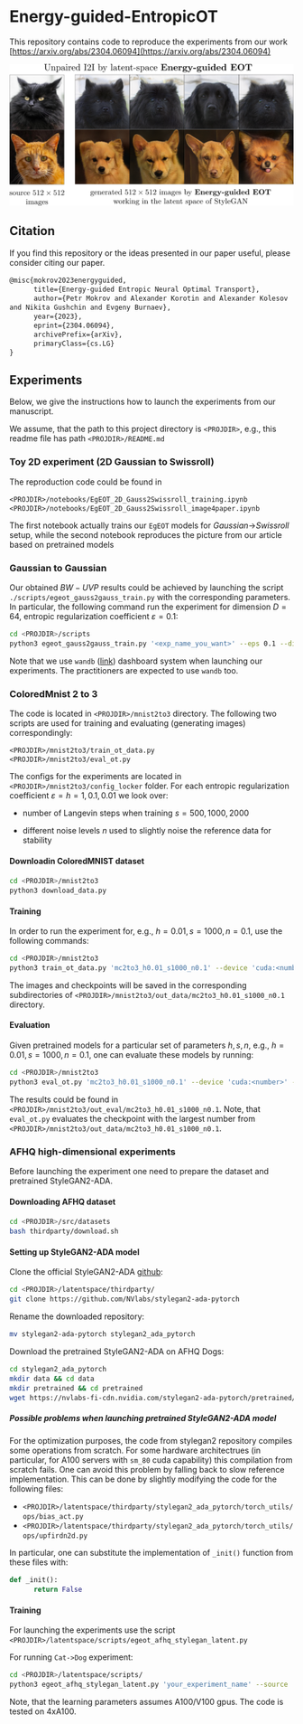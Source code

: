 # Energy-guided-EntropicOT

This repository contains code to reproduce the experiments from our work [https://arxiv.org/abs/2304.06094](https://arxiv.org/abs/2304.06094)

<p align="center"><img src="teaser/afhq_egeot.png" width="800" /></p>

## Citation

If you find this repository or the ideas presented in our paper useful, please consider citing our paper.

```
@misc{mokrov2023energyguided,
      title={Energy-guided Entropic Neural Optimal Transport}, 
      author={Petr Mokrov and Alexander Korotin and Alexander Kolesov and Nikita Gushchin and Evgeny Burnaev},
      year={2023},
      eprint={2304.06094},
      archivePrefix={arXiv},
      primaryClass={cs.LG}
}
```

## Experiments 

Below, we give the instructions how to launch the experiments from our manuscript.

We assume, that the path to this project directory is `<PROJDIR>`, e.g., this readme file has path `<PROJDIR>/README.md`

### Toy 2D experiment (2D Gaussian to Swissroll)

The reproduction code could be found in

```
<PROJDIR>/notebooks/EgEOT_2D_Gauss2Swissroll_training.ipynb
<PROJDIR>/notebooks/EgEOT_2D_Gauss2Swissroll_image4paper.ipynb
```

The first notebook actually trains our `EgEOT` models for *Gaussian*$\rightarrow$*Swissroll* setup, while the second notebook reproduces the picture from our article based on pretrained models

### Gaussian to Gaussian

Our obtained $BW-UVP$ results could be achieved by launching the script `./scripts/egeot_gauss2gauss_train.py` with the corresponding parameters. In particular, the following command run the experiment for dimension $D=64$, entropic regularization coefficient $\varepsilon = 0.1$:
```bash
cd <PROJDIR>/scripts
python3 egeot_gauss2gauss_train.py '<exp_name_you_want>' --eps 0.1 --dim 64 --use_wandb --device 'cuda:<number>'
```
Note that we use `wandb` ([link](https://wandb.ai/site)) dashboard system when launching our experiments. The practitioners are expected to use `wandb` too. 

### ColoredMnist 2 to 3

The code is located in `<PROJDIR>/mnist2to3` directory. The following two scripts are used for training and evaluating (generating images) correspondingly:
```
<PROJDIR>/mnist2to3/train_ot_data.py
<PROJDIR>/mnist2to3/eval_ot.py
```
The configs for the experiments are located in `<PROJDIR>/mnist2to3/config_locker` folder. For each entropic regularization coefficient $\varepsilon = h = 1, 0.1, 0.01$ we look over:

* number of Langevin steps when training $s = 500, 1000, 2000$

* different noise levels $n$ used to slightly noise the reference data for stability

#### Downloadin ColoredMNIST dataset

```bash
cd <PROJDIR>/mnist2to3
python3 download_data.py
```

#### Training

In order to run the experiment for, e.g., $h = 0.01, s = 1000, n = 0.1$, use the following commands:
```bash
cd <PROJDIR>/mnist2to3
python3 train_ot_data.py 'mc2to3_h0.01_s1000_n0.1' --device 'cuda:<number>' --use_wandb
```

The images and checkpoints will be saved in the corresponding subdirectories of `<PROJDIR>/mnist2to3/out_data/mc2to3_h0.01_s1000_n0.1` directory.

#### Evaluation

Given pretrained models for a particular set of parameters $h, s, n$, e.g., $h = 0.01, s = 1000, n = 0.1$, one can evaluate these models by running:
```bash
cd <PROJDIR>/mnist2to3
python3 eval_ot.py 'mc2to3_h0.01_s1000_n0.1' --device 'cuda:<number>' --use_wandb
```

The results could be found in `<PROJDIR>/mnist2to3/out_eval/mc2to3_h0.01_s1000_n0.1`. 
Note, that `eval_ot.py` evaluates the checkpoint with the largest number from `<PROJDIR>/mnist2to3/out_data/mc2to3_h0.01_s1000_n0.1`.

### AFHQ high-dimensional experiments

Before launching the experiment one need to prepare the dataset and pretrained StyleGAN2-ADA. 

#### Downloading AFHQ dataset

```bash
cd <PROJDIR>/src/datasets
bash thirdparty/download.sh
```

#### Setting up StyleGAN2-ADA model

Clone the official StyleGAN2-ADA [github](https://github.com/NVlabs/stylegan2-ada-pytorch):

```bash
cd <PROJDIR>/latentspace/thirdparty/
git clone https://github.com/NVlabs/stylegan2-ada-pytorch
```

Rename the downloaded repository:

```bash
mv stylegan2-ada-pytorch stylegan2_ada_pytorch
```

Download the pretrained StyleGAN2-ADA on AFHQ Dogs:

```bash
cd stylegan2_ada_pytorch
mkdir data && cd data
mkdir pretrained && cd pretrained
wget https://nvlabs-fi-cdn.nvidia.com/stylegan2-ada-pytorch/pretrained/afhqdog.pkl
```

##### Possible problems when launching pretrained StyleGAN2-ADA model

For the optimization purposes, the code from stylegan2 repository compiles some operations from scratch. For some hardware architectrues (in particular, for A100 servers with `sm_80` cuda capability) this compilation from scratch fails. One can avoid this problem by falling back to slow reference implementation. This can be done by slightly modifying the code for the following files: 
* `<PROJDIR>/latentspace/thirdparty/stylegan2_ada_pytorch/torch_utils/ops/bias_act.py`
* `<PROJDIR>/latentspace/thirdparty/stylegan2_ada_pytorch/torch_utils/ops/upfirdn2d.py`

In particular, one can substitute the implementation of `_init()` function from these files with:
```python
def _init():
      return False
```

#### Training

For launching the experiments use the script `<PROJDIR>/latentspace/scripts/egeot_afhq_stylegan_latent.py`

For running `Cat->Dog` experiment:

```bash
cd <PROJDIR>/latentspace/scripts/
python3 egeot_afhq_stylegan_latent.py 'your_experiment_name' --source 'cat' --target 'dog' --use_wandb --gpu_ids 0 1 2 3 # utilizes four gpus
```

Note, that the learning parameters assumes A100/V100 gpus. The code is tested on 4xA100.

